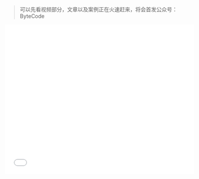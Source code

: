 > 可以先看视频部分，文章以及案例正在火速赶来，将会首发公众号：ByteCode

<iframe src="//player.bilibili.com/player.html?aid=627815729&bvid=BV13t4y1v79d&cid=255999074&page=1" scrolling="no" border="0" frameborder="no" framespacing="0" allowfullscreen="true"  width=100% height=400px' />


